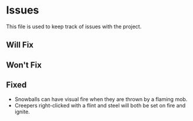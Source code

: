 # Issues

This file is used to keep track of issues with the project.

## Will Fix

## Won't Fix

## Fixed

- Snowballs can have visual fire when they are thrown by a flaming mob.
- Creepers right-clicked with a flint and steel will both be set on fire and ignite.
